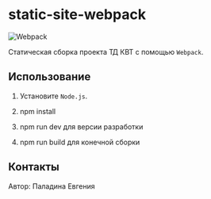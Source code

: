 # static-site-webpack

![Webpack](https://raw.githubusercontent.com/Harrix/static-site-webpack-habr/master/img/featured-image.png)

Статическая сборка проекта ТД КВТ с помощью `Webpack`.

## Использование

1. Установите `Node.js`.

2. npm install

3. npm run dev для версии разработки

4. npm run build для конечной сборки

## Контакты

Автор: Паладина Евгения
